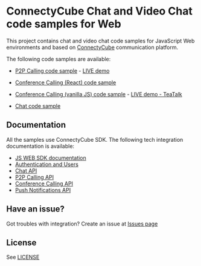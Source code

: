 # ConnectyCube Chat and Video Chat code samples for Web

This project contains chat and video chat code samples for JavaScript Web environments and based on [ConnectyCube](https://connectycube.com/) communication platform.

The following code samples are available:

- [P2P Calling code sample](https://github.com/ConnectyCube/connectycube-web-samples/tree/master/videochat) - [LIVE demo](https://connectycube.github.io/connectycube-web-samples/videochat/dist)

- [Conference Calling (React) code sample](https://github.com/ConnectyCube/connectycube-web-samples/tree/master/videochat-conf-react)

- [Conference Calling (vanilla JS) code sample](https://github.com/ConnectyCube/connectycube-web-samples/tree/master/videochat-conf) - [LIVE demo - TeaTalk](https://teatalk.connectycube.com)

- [Chat code sample](https://github.com/ConnectyCube/connectycube-web-samples/tree/master/chat)

## Documentation

All the samples use ConnectyCube SDK. The following tech integration documentation is available:

- [JS WEB SDK documentation](https://developers.connectycube.com/js)
- [Authentication and Users](https://developers.connectycube.com/js/authentication-and-users)
- [Chat API](https://developers.connectycube.com/js/messaging)
- [P2P Calling API](https://developers.connectycube.com/js/videocalling)
- [Conference Calling API](https://developers.connectycube.com/js/videocalling-conference)
- [Push Notifications API](https://developers.connectycube.com/js/push-notifications)

## Have an issue?

Got troubles with integration? Create an issue at [Issues page](https://github.com/ConnectyCube/connectycube-web-samples/issues)

## License

See [LICENSE](LICENSE)
